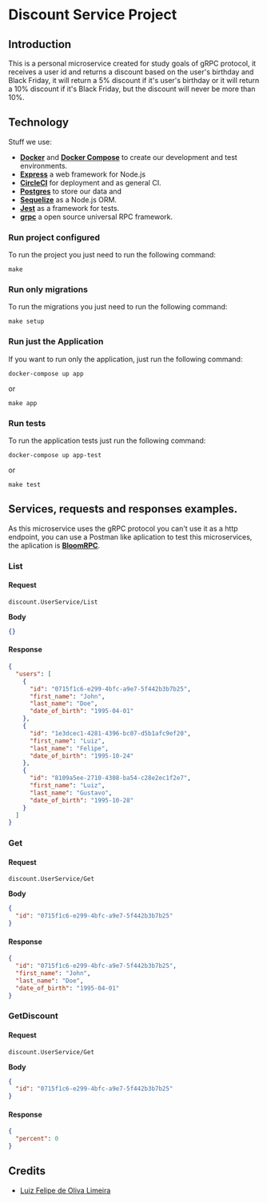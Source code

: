 # Discount Service Project

## Introduction

This is a personal microservice created for study goals of gRPC protocol, it receives a user id and returns a discount based on the user's birthday and Black Friday, it will return a 5% discount if it's user's birthday or it will return a 10% discount if it's Black Friday, but the discount will never be more than 10%.

## Technology
Stuff we use:
- **[Docker](https://docs.docker.com)** and **[Docker Compose](https://docs.docker.com/compose/)** to create our development and test environments.
- **[Express](https://expressjs.com/pt-br/)** a web framework for Node.js
- **[CircleCI](https://circleci.com)** for deployment and as general CI.
- **[Postgres](https://www.postgresql.org)** to store our data and 
- **[Sequelize](http://docs.sequelizejs.com)** as a Node.js ORM.
- **[Jest](https://github.com/facebook/jest)** as a framework for tests.
- **[grpc](https://grpc.io/)** a open source universal RPC framework.

### Run project configured

To run the project you just need to run the following command:

```
make
```

### Run only migrations

To run the migrations you just need to run the following command:

```
make setup
```

### Run just the Application

If you want to run only the application, just run the following command:

``` 
docker-compose up app
```
or
```
make app
```

### Run tests

To run the application tests just run the following command:

```
docker-compose up app-test
```
or
```
make test
```

## Services, requests and responses examples.

As this microservice uses the gRPC protocol you can't use it as a http endpoint, you can use a Postman like aplication to test this microservices, the aplication is **[BloomRPC](https://github.com/uw-labs/bloomrpc)**.

### List

#### Request

`discount.UserService/List`

**Body**
```json
{}
```

#### Response

```JSON
{
  "users": [
    {
      "id": "0715f1c6-e299-4bfc-a9e7-5f442b3b7b25",
      "first_name": "John",
      "last_name": "Doe",
      "date_of_birth": "1995-04-01"
    },
    {
      "id": "1e3dcec1-4281-4396-bc07-d5b1afc9ef20",
      "first_name": "Luiz",
      "last_name": "Felipe",
      "date_of_birth": "1995-10-24"
    },
    {
      "id": "8109a5ee-2710-4308-ba54-c28e2ec1f2e7",
      "first_name": "Luiz",
      "last_name": "Gustavo",
      "date_of_birth": "1995-10-28"
    }
  ]
}
```

### Get

#### Request

`discount.UserService/Get`

**Body**
```json
{
  "id": "0715f1c6-e299-4bfc-a9e7-5f442b3b7b25"
}
```

#### Response

```JSON
{
  "id": "0715f1c6-e299-4bfc-a9e7-5f442b3b7b25",
  "first_name": "John",
  "last_name": "Doe",
  "date_of_birth": "1995-04-01"
}
```

### GetDiscount

#### Request

`discount.UserService/Get`

**Body**
```json
{
  "id": "0715f1c6-e299-4bfc-a9e7-5f442b3b7b25"
}
```

#### Response

```JSON
{
  "percent": 0
}
```


## Credits

- [Luiz Felipe de Oliva Limeira](https://github.com/lflimeira)
